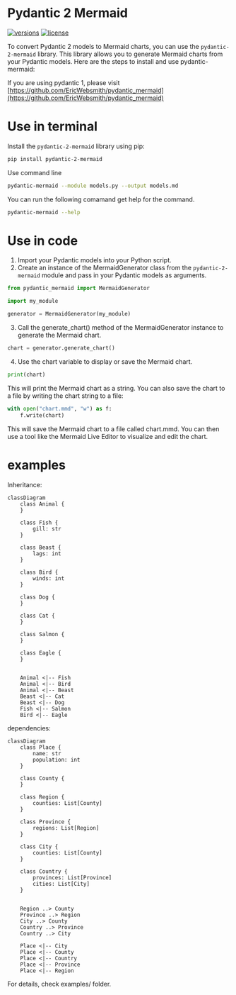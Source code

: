 # Pydantic 2 Mermaid

[![versions](https://img.shields.io/pypi/pyversions/pydantic-2-mermaid.svg)](https://github.com/ericwebsmith/pydantic-2-mermaid)
[![license](https://img.shields.io/github/license/ericwebsmith/pydantic-2-mermaid.svg)](https://github.com/ericwebsmith/pydantic-2-mermaid/blob/main/LICENSE)

To convert Pydantic 2 models to Mermaid charts, you can use the `pydantic-2-mermaid` library. This library allows you to generate Mermaid charts from your Pydantic models. Here are the steps to install and use pydantic-mermaid:

If you are using pydantic 1, please visit [https://github.com/EricWebsmith/pydantic_mermaid](https://github.com/EricWebsmith/pydantic_mermaid)

# Use in terminal

Install the `pydantic-2-mermaid` library using pip:

```bash
pip install pydantic-2-mermaid
```

Use command line
```bash
pydantic-mermaid --module models.py --output models.md
```

You can run the following comamand get help for the command.
```bash
pydantic-mermaid --help
```

# Use in code

1. Import your Pydantic models into your Python script.
2. Create an instance of the MermaidGenerator class from the `pydantic-2-mermaid` module and pass in your Pydantic models as arguments.

```python
from pydantic_mermaid import MermaidGenerator

import my_module

generator = MermaidGenerator(my_module)
```

3. Call the generate_chart() method of the MermaidGenerator instance to generate the Mermaid chart.

```python
chart = generator.generate_chart()
```

4. Use the chart variable to display or save the Mermaid chart.
```python
print(chart)
```

This will print the Mermaid chart as a string. You can also save the chart to a file by writing the chart string to a file:

```python
with open("chart.mmd", "w") as f:
    f.write(chart)
```

This will save the Mermaid chart to a file called chart.mmd. You can then use a tool like the Mermaid Live Editor to visualize and edit the chart.

# examples

Inheritance: 

```mermaid
classDiagram
    class Animal {
    }

    class Fish {
        gill: str
    }

    class Beast {
        lags: int
    }

    class Bird {
        winds: int
    }

    class Dog {
    }

    class Cat {
    }

    class Salmon {
    }

    class Eagle {
    }


    Animal <|-- Fish
    Animal <|-- Bird
    Animal <|-- Beast
    Beast <|-- Cat
    Beast <|-- Dog
    Fish <|-- Salmon
    Bird <|-- Eagle
```

dependencies:

```mermaid
classDiagram
    class Place {
        name: str
        population: int
    }

    class County {
    }

    class Region {
        counties: List[County]
    }

    class Province {
        regions: List[Region]
    }

    class City {
        counties: List[County]
    }

    class Country {
        provinces: List[Province]
        cities: List[City]
    }


    Region ..> County
    Province ..> Region
    City ..> County
    Country ..> Province
    Country ..> City

    Place <|-- City
    Place <|-- County
    Place <|-- Country
    Place <|-- Province
    Place <|-- Region
```

For details, check examples/ folder.